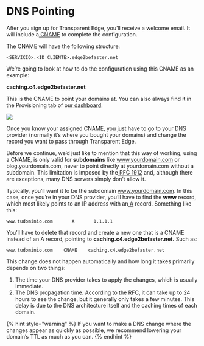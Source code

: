# DNS Pointing

After you sign up for Transparent Edge, you’ll receive a welcome email. It will include a[ CNAME](https://docs.transparentedge.eu/v/english/getting-started/faq/glosario/cname-1) to complete the configuration.

The CNAME will have the following structure:

`<SERVICIO>.<ID_CLIENTE>.edge2befaster.net`

We’re going to look at how to do the configuration using this CNAME as an example:

**caching.c4.edge2befaster.net**

This is the CNAME to point your domains at. You can also always find it in the Provisioning tab of our[ dashboard](https://dashboard.transparentcdn.com/auth/login?redirect=%2F).

![](<../../.gitbook/assets/Captura de pantalla 2020-06-24 a las 9.16.44.png>)

Once you know your assigned CNAME, you just have to go to your DNS provider (normally it’s where you bought your domains) and change the record you want to pass through Transparent Edge.

Before we continue, we’d just like to mention that this way of working, using a CNAME, is only valid for **subdomains** like www.yourdomain.com or blog.yourdomain.com, never to point directly at yourdomain.com without a subdomain. This limitation is imposed by the[ RFC 1912](https://www.ietf.org/rfc/rfc1912.txt) and, although there are exceptions, many DNS servers simply don’t allow it.

Typically, you’ll want it to be the subdomain www.yourdomain.com. In this case, once you’re in your DNS provider, you’ll have to find the **www** record, which most likely points to an IP address with an[ A](https://www.ietf.org/rfc/rfc1912.txt) record. Something like this:

```
www.tudominio.com	    A	    1.1.1.1
```

You’ll have to delete that record and create a new one that is a CNAME instead of an A record, pointing to **caching.c4.edge2befaster.net.** Such as:

```
www.tudominio.com    CNAME    caching.c4.edge2befaster.net 
```

This change does not happen automatically and how long it takes primarily depends on two things:

1. The time your DNS provider takes to apply the changes, which is usually immediate.
2. The DNS propagation time. According to the RFC, it can take up to 24 hours to see the change, but it generally only takes a few minutes. This delay is due to the DNS architecture itself and the caching times of each domain.

{% hint style="warning" %}
If you want to make a DNS change where the changes appear as quickly as possible, we recommend lowering your domain’s TTL as much as you can.
{% endhint %}
